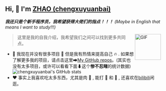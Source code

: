 ## Hi, 👋  I'm <a href="https://chengxuyuanbai.github.io/" target="_blank">ZHAO (chengxuyuanbai)</a>
<em><b>我还只是个新手程序员，我希望获得大佬们的指点！！！</b> (Maybe in English that means I want to study!!!)</em>

<img align="right" alt="GIF" src="https://media.giphy.com/media/LnQjpWaON8nhr21vNW/giphy.gif" width="84" title="Say HI"> 
<!-- <details><summary>(Click Here)<em>  点击此处可以了解更多</em></summary> -->

> 这里是我的自我介绍，我希望我们之间可以找到更多共同点。

- 🔭 我现在并没有很多项目 🥲 但是我有热情来提高自己 🔥 . 如果想了解更多我的项目，请点击这里➡[My GitHub repos](https://github.com/chengxuyuanbai?tab=repositories)。(其实也没有太多项目，或许可以看看下面⬇这个<b>惨不忍睹</b>的统计数据)
![chengxuyuanbai's GitHub stats](https://github-readme-stats.vercel.app/api?username=chengxuyuanbai&show_icons=true&theme=highcontrast)
- ❤️ 事实上我喜欢吃太多东西，尤其是肉 🍗 , 能打 🏓 和 🥎 , 还喜欢在[bilibili](https://www.bilibili.com/)闲逛。

<!-- - 🌱 I’m currently working at Momenta.ai, an <b>autonomous driving</b> company. Before that, I was employed at Future Security Labs of Qihoo 360 as a Research SDE. My research interests lie at <b>Machine Learning</b> and <b>Computer Vision</b>. ([#2](https://github.com/Charmve/Charmve/issues/2))
- 🤔 Only two things make me moved. 
  1. To build a cross-platform [<i>VTuber</i>](https://github.com/DeepVTuber) in meta world, which called [未麻 MIMA](https://github.com/DeepVTuber/MIMA). 
  2. <i>Bring Autonomous Driving into Real Life</i>. To solve the long tail problem and to optimize mass production performance is the goal.
- 💬 Be free to ask me about anything [here](https://github.com/Charmve/Charmve/issues).
 -->

</details>
